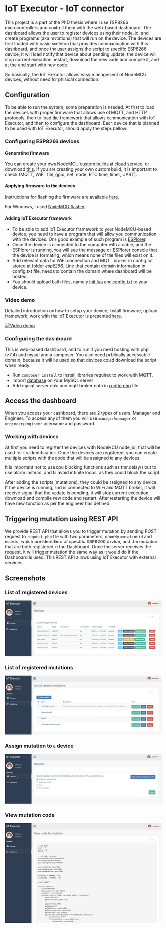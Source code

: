 # IoT Executor - IoT connector

This project is a part of the PhD thesis where I use ESP8266 microcontrollers and controll them with the web-based dashboard.
The dashboard allows the user to register devices using their node_id, and create programs (aka mutations) that will run on the device.
The devices are first loaded with basic sceleton that provides communication with this dashboard, and once the user assigns the script to specific ESP8266 device, it will load
notify that device about pending update, the device will stop current execution, restart, download the new code and compile it, and at the end start with new code.

So basically, the IoT Executor allows easy management of NodeMCU devices, without need for phisical connection.
## Configuration
To be able to run the system, some preparation is needed. At first to load the devices with proper firmware that allows use of MQTT, and HTTP protocols, then to load the framework that allows communication with IoT Executor, and then to configure the dashboard.
Each device that is planned to be used with IoT Executor, should apply the steps bellow.

### Configuring ESP8266 devices

#### Generating firmware

You can create your own NodeMCU custom builds at [cloud service](https://nodemcu-build.com/), or download [this](https://github.com/ugljanin/iot-executor/blob/master/esp8266/modules/nodemcu-master-12-modules-2019-11-07-00-14-54-float.bin). If you are creating your own custom build, it is important to check (MQTT, WiFi, file, gpio, net, node, RTC time, timer, UART).

#### Applying firmware to the devices

Instructions for flashing the firmware are available [here](https://nodemcu.readthedocs.io/en/latest/flash/).

For Windows, I used [NodeMCU flasher](https://github.com/nodemcu/nodemcu-flasher).


#### Adding IoT Executor framework

- To be able to add IoT Executor framework to your NodeMCU-based device, you need to have a program that will allow you communication with the devices. One good example of such program is [ESPlorer](https://esp8266.ru/esplorer/).
- Once the device is connected to the computer with a cable, and the ESPlorer is running, you will see the message on ESPlorer console that the device is formating, which means none of the files will exist on it.
- Add relevant data for WiFi connection and MQTT broker in config.txt stored at folder *esp8266*. Line that contain domain information in config.txt file, needs to contain the domain where dashboard will be hosted.
- You should upload both files, namely [init.lua](https://github.com/ugljanin/iot-executor/blob/master/esp8266/init.lua) and [config.txt](https://github.com/ugljanin/iot-executor/blob/master/esp8266/config.txt) to your device.

### Video demo

Detailed introduction on how to setup your device, install firmware, upload framework, work with the IoT Executor is presented [here](https://www.youtube.com/watch?v=CKHdBwNI1V8).

[![Video demo](https://img.youtube.com/vi/CKHdBwNI1V8/0.jpg)](https://www.youtube.com/watch?v=CKHdBwNI1V8)


### Configuring the dashboard

This is web-based dashboard, and to run it you need hosting with php (>7.4) and mysql and a composer.
You also need publically accessable domain, because it will be used so that devices could download the script when ready.

- Run `composer install` to install libraries required to work with MQTT.
- Import [database](https://github.com/ugljanin/iot-executor/blob/master/sql/devices.sql) on your MySQL server
- Add mysql server data and mqtt broker data in [config.php](https://github.com/ugljanin/iot-executor/blob/master/inc/config.php) file

## Access the dashboard

When you access your dashboard, there are 2 types of users. Manager and Engineer. To access any of them you will use `manager`/`manager` or `engineer`/`engineer` username and password.

### Working with devices

At first you need to register the devices with NodeMCU node_id, that will be used for its identification.
Once the devices are registered, you can create multiple scripts with the code that will be assigned to any devices.

It is important not to use cpu blocking functions such as tmr.delay() but to use alarm instead, and to avoid infinite loops, as they could block the script.

After adding the scripts (mutations), they could be assigned to any device. If the device is running, and is connected to WiFi and MQTT broker, it will receive signal that the update is pending, it will stop current execution, download and compile new code and restart. After restarting the device will have new function as per the engineer has defined.

## Triggering mutation using REST API
We provide REST API that allows you to trigger mutation by sending POST request to `request.php` file with two parameters, namely `mutationid` and `nodeid`, which are identifiers of specific ESP8266 device, and the mutation that are both registered in the Dashboard. Once the server receives the request, it will trigger mutation the same way as it would do if the Dashboard is used. This REST API allows using IoT Executor with external services.

## Screenshots

### List of registered devices
![Devices list](/assets/screenshots/devices.png "Devices list")
### List of registered mutations
![Mutations list](/assets/screenshots/mutations-list.png "Mutations list")
### Assign mutation to a device
![Assign mutation](/assets/screenshots/assign-mutation.png "Assign mutation")
### View mutation code
![Mutation code](/assets/screenshots/mutation-code.png "Mutation code")
